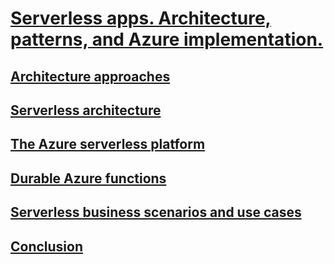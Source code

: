 # [Serverless apps. Architecture, patterns, and Azure implementation.](index.md)
## [Architecture approaches](architecture-approaches/index.md)
## [Serverless architecture](serverless-architecture/index.md)
## [The Azure serverless platform](azure-serverless-platform/index.md)
## [Durable Azure functions](durable-azure-functions/index.md)
## [Serverless business scenarios and use cases](serverless-business-scenarios/index.md)
## [Conclusion](serverless-conclusion/index.md)
